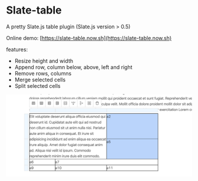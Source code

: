 # Slate-table

A pretty Slate.js table plugin (Slate.js version > 0.5)

Online demo: [https://slate-table.now.sh](https://slate-table.now.sh)

features:
- Resize height and width
- Append row, column below, above, left and right
- Remove rows, columns
- Merge selected cells
- Split selected cells

![](./demo.jpg)


